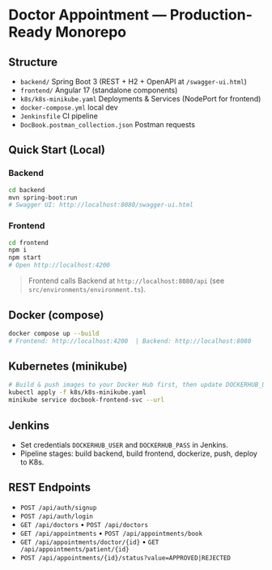 # Doctor Appointment — Production-Ready Monorepo

## Structure
- `backend/` Spring Boot 3 (REST + H2 + OpenAPI at `/swagger-ui.html`)
- `frontend/` Angular 17 (standalone components)
- `k8s/k8s-minikube.yaml` Deployments & Services (NodePort for frontend)
- `docker-compose.yml` local dev
- `Jenkinsfile` CI pipeline
- `DocBook.postman_collection.json` Postman requests

## Quick Start (Local)

### Backend
```bash
cd backend
mvn spring-boot:run
# Swagger UI: http://localhost:8080/swagger-ui.html
```

### Frontend
```bash
cd frontend
npm i
npm start
# Open http://localhost:4200
```

> Frontend calls Backend at `http://localhost:8080/api` (see `src/environments/environment.ts`).

## Docker (compose)
```bash
docker compose up --build
# Frontend: http://localhost:4200  | Backend: http://localhost:8080
```

## Kubernetes (minikube)
```bash
# Build & push images to your Docker Hub first, then update DOCKERHUB_USER in k8s YAML.
kubectl apply -f k8s/k8s-minikube.yaml
minikube service docbook-frontend-svc --url
```

## Jenkins
- Set credentials `DOCKERHUB_USER` and `DOCKERHUB_PASS` in Jenkins.
- Pipeline stages: build backend, build frontend, dockerize, push, deploy to K8s.

## REST Endpoints
- `POST /api/auth/signup`
- `POST /api/auth/login`
- `GET /api/doctors` • `POST /api/doctors`
- `GET /api/appointments` • `POST /api/appointments/book`
- `GET /api/appointments/doctor/{id}` • `GET /api/appointments/patient/{id}`
- `POST /api/appointments/{id}/status?value=APPROVED|REJECTED`


